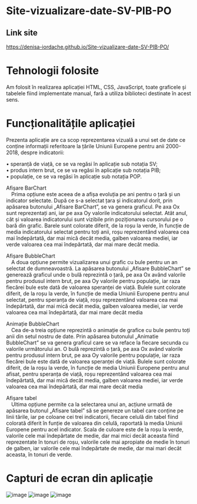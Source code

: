 # Site-vizualizare-date-SV-PIB-PO

## Link site
https://denisa-iordache.github.io/Site-vizualizare-date-SV-PIB-PO/

# Tehnologii folosite
 Am folosit în realizarea aplicației HTML, CSS, JavaScript, toate graficele și tabelele fiind implementate manual, fară a utiliza biblioteci destinate în acest sens.<br />

# Funcționalitățile aplicației
 Prezenta aplicație are ca scop reprezentarea vizuală a unui set de date ce conține informații referitoare la țările Uniunii Europene pentru anii 2000-2018, despre indicatorii:<br />

• speranță de viață, ce se va regăsi în aplicație sub notația SV;<br />
• produs intern brut, ce se va regăsi în aplicație sub notația PIB;<br />
• populație, ce se va regăsi în aplicație sub notația POP.<br />

Afișare BarChart<br />
 Prima opțiune este aceea de a afișa evoluția pe ani pentru o țară și un indicator selectate. După ce s-a selectat țara și indicatorul dorit, prin apăsarea butonului „Afisare BarChart”, se va genera graficul. Pe axa Ox sunt reprezentați ani, iar pe axa Oy valorile indicatorului selectat. Atât anul, cât și valoarea indicatorului sunt vizibile prin poziționarea cursorului pe o bară din grafic. Barele sunt colorate diferit, de la roșu la verde, în funcție de media indicatorului selectat pentru toți anii, roșu reprezentând valoarea cea mai îndepărtată, dar mai mică decât media, galben valoarea mediei, iar verde valoarea cea mai îndepărtată, dar mai mare decât media.<br />

Afișare BubbleChart<br />
 A doua opțiune permite vizualizarea unui grafic cu bule pentru un an selectat de dumneavoastră. La apăsarea butonului „Afisare BubbleChart” se generează graficul unde o bulă reprezintă o țară, pe axa Ox având valorile pentru produsul intern brut, pe axa Oy valorile pentru populație, iar raza fiecărei bule este dată de valoarea speranței de viață. Bulele sunt colorate diferit, de la roșu la verde, în funcție de media Uniunii Europene pentru anul selectat, pentru speranța de viață, roșu reprezentând valoarea cea mai îndepărtată, dar mai mică decât media, galben valoarea mediei, iar verde valoarea cea mai îndepărtată, dar mai mare decât media<br />

Animație BubbleChart<br />
 Cea de-a treia opțiune reprezintă o animație de grafice cu bule pentru toți anii din setul nostru de date. Prin apăsarea butonulul „Animatie BubbleChart” se va genera graficul care se va reface la fiecare secunda cu valorile următorului an. O bulă reprezintă o țară, pe axa Ox având valorile pentru produsul intern brut, pe axa Oy valorile pentru populație, iar raza fiecărei bule este dată de valoarea speranței de viață. Bulele sunt colorate diferit, de la roșu la verde, în funcție de media Uniunii Europene pentru anul afisat, pentru speranța de viață, roșu reprezentând valoarea cea mai îndepărtată, dar mai mică decât media, galben valoarea mediei, iar verde valoarea cea mai îndepărtată, dar mai mare decât media<br />

Afișare tabel<br />
 Ultima opțiune permite ca la selectarea unui an, acțiune urmată de apăsarea butonul „Afisare tabel” să se genereze un tabel care conține pe linii tările, iar pe coloane cei trei indicatorii, fiecare celulă din tabel fiind colorată diferit în funție de valoarea din celulă, raportată la media Uniunii Europene pentru acel indicator. Scala de culoare este de la roșu la verde, valorile cele mai îndepărtate de medie, dar mai mici decât aceasta fiind reprezentate în tonuri de roșu, valorile cele mai apropiate de medie în tonuri de galben, iar valorile cele mai îndepărtate de medie, dar mai mari decât aceasta, în tonuri de verde.
 
 # Capturi de ecran din aplicație
 ![image](https://user-images.githubusercontent.com/74931542/195347150-4f32fcbc-f462-4742-ad8d-91974b444c45.png)
 ![image](https://user-images.githubusercontent.com/74931542/195347449-ea703115-e4c5-4be9-a15d-8dd3dbdb497f.png)
 ![image](https://user-images.githubusercontent.com/74931542/195347553-f7b2ebb6-89ba-4e29-9fa1-aae4332e3142.png)
